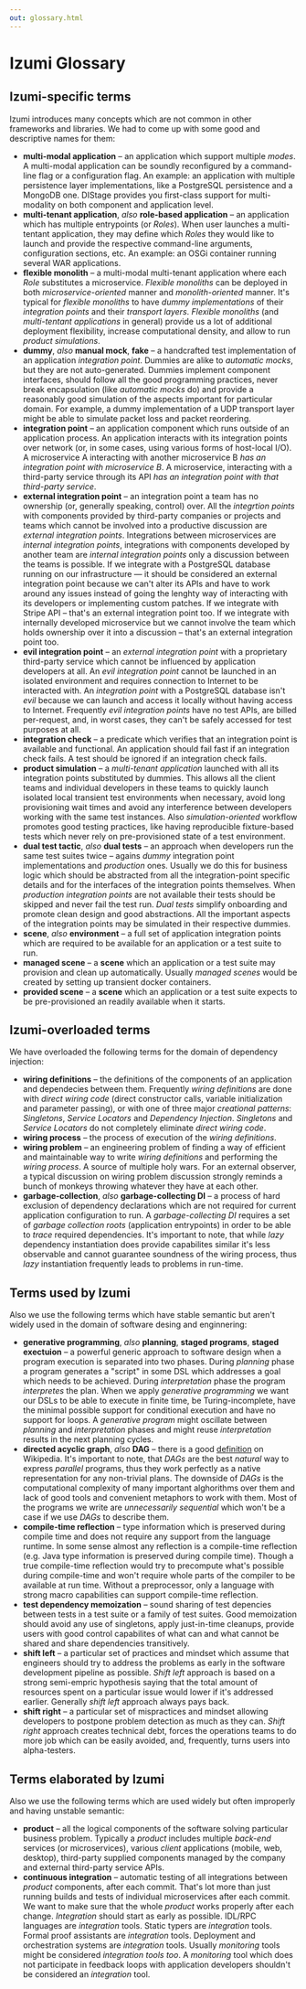 ```yaml
---
out: glossary.html
---
```


Izumi Glossary
==============

Izumi-specific terms
--------------------

Izumi introduces many concepts which are not common in other frameworks and libraries. We had to come up with some good and descriptive names for them:

* **multi-modal application** – an application which support multiple *modes*. A multi-modal application can be soundly reconfigured by a command-line flag or a configuration flag. An example: an application with multiple persistence layer implementations, like a PostgreSQL persistence and a MongoDB one. DIStage provides you first-class support for multi-modality on both component and application level.
* **multi-tenant application**, *also* **role-based application** – an application which has multiple entrypoints (or *Roles*). When user launches a multi-tentant application, they may define which *Roles* they would like to launch and provide the respective command-line arguments, configuration sections, etc. An example: an OSGi container running several WAR applications.
* **flexible monolith** – a multi-modal multi-tenant application where each *Role* substitutes a microservice. *Flexible monoliths* can be deployed in both *microservice-oriented* manner and *monolith-oriented* manner. It's typical for *flexible monoliths* to have *dummy implementations* of their *integration points* and their *transport layers*. *Flexible monoliths* (and *multi-tentant applications* in general) provide us a lot of additional deployment flexibility, increase computational density, and allow to run *product simulations*.
* **dummy**, *also* **manual mock**, **fake** – a handcrafted test implementation of an application *integration point*. Dummies are alike to *automatic mocks*, but they are not auto-generated. Dummies implement component interfaces, should follow all the good programming practices, never break encapsulation (like *automatic mocks* do) and provide a reasonably good simulation of the aspects important for particular domain. For example, a dummy implementation of a UDP transport layer might be able to simulate packet loss and packet reordering.
* **integration point** – an application component which runs outside of an application process. An application interacts with its integration points over network (or, in some cases, using various forms of host-local I/O). A microservice A interacting with another microservice B *has an integration point with microservice B*. A microservice, interacting with a third-party service through its API *has an integration point with that third-party service*.
* **external integration point** – an integration point a team has no ownership (or, generally speaking, control) over. All the *integrtion points* with components provided by third-party companies or projects and teams which cannot be involved into a productive discussion are *external integration points*. Integrations between microservices are *internal integration points*, integrations with components developed by another team are *internal integration points* only a discussion between the teams is possible. If we integrate with a PostgreSQL database running on our infrastructure — it should be considered an external integration point because we can't alter its APIs and have to work around any issues instead of going the lenghty way of interacting with its developers or implementing custom patches. If we integrate with Stripe API – that's an external integration point too. If we integrate with internally developed microservice but we cannot involve the team which holds ownership over it into a discussion – that's an external integration point too.
* **evil integration point** – an *external integration point* with a proprietary third-party service which cannot be influenced by application developers at all. An *evil integration point* cannot be launched in an isolated environment and requires connection to Internet to be interacted with. An *integration point* with a PostgreSQL database isn't *evil* because we can launch and access it locally without having access to Internet. Frequently *evil integration points* have no test APIs, are billed per-request, and, in worst cases, they can't be safely accessed for test purposes at all.
* **integration check** – a predicate which verifies that an integration point is available and functional. An application should fail fast if an integration check fails. A test should be ignored if an integration check fails.
* **product simulation** – a *multi-tenant application* launched with all its integration points substituted by dummies. This allows all the client teams and individual developers in these teams to quickly launch isolated local transient test environments when necessary, avoid long provisioning wait times and avoid any interference between developers working with the same test instances. Also *simulation-oriented* workflow promotes good testing practices, like having reproducible fixture-based tests which never rely on pre-provisioned state of a test environment.
* **dual test tactic**, *also* **dual tests** – an approach when developers run the same test suites twice – agains *dummy* integration point implementations and *production* ones. Usually we do this for business logic which should be abstracted from all the integration-point specific details and for the interfaces of the integration points themselves. When *production integration points* are not available their tests should be skipped and never fail the test run. *Dual tests* simplify onboarding and promote clean design and good abstractions. All the important aspects of the integration points may be simulated in their respective dummies.
* **scene**, *also* **environment**  – a full set of application integration points which are required to be available for an application or a test suite to run.
* **managed scene** – a **scene** which an application or a test suite may provision and clean up automatically. Usually *managed scenes* would be created by setting up transient docker containers.
* **provided scene** – a **scene** which an application or a test suite expects to be pre-provisioned an readily available when it starts.

Izumi-overloaded terms
----------------------

We have overloaded the following terms for the domain of dependency injection:

* **wiring definitions** – the definitions of the components of an application and dependecies between them. Frequently *wiring definitions* are done with *direct wiring code* (direct constructor calls, variable initialization and parameter passing), or with one of three major *creational patterns*: *Singletons*, *Service Locators* and *Dependency Injection*. *Singletons* and *Service Locators* do not completely eliminate *direct wiring code*.
* **wiring process** – the process of execution of the *wiring definitions*.
* **wiring problem** – an engineering problem of finding a way of efficient and maintainable way to write *wiring definitions* and performing the *wiring process*. A source of multiple holy wars. For an external observer, a typical discussion on wiring problem discussion strongly reminds a bunch of monkeys throwing whatever they have at each other.
* **garbage-collection**, *also* **garbage-collecting DI** – a process of hard exclusion of dependency declarations which are not required for current application configuration to run. A *garbage-collecting DI* requires a set of *garbage collection roots* (application entrypoints) in order to be able to *trace* required dependencies. It's important to note, that while *lazy* dependency instantiation does provide capabilites similar it's less observable and cannot guarantee soundness of the wiring process, thus *lazy* instantiation frequently leads to problems in run-time.

Terms used by Izumi
-------------------

Also we use the following terms which have stable semantic but aren't widely used in the domain of software desing and enginnering:

* **generative programming**, *also* **planning**, **staged programs**, **staged exectuion** – a powerful generic approach to software design when a program execution is separated into two phases. During *planning* phase a program generates a "script" in some DSL which addresses a goal which needs to be achieved. During *interpretation* phase the program *interpretes* the plan. When we apply *generative programming* we want our DSLs to be able to execute in finite time, be Turing-incomplete, have the minimal possible support for conditional execution and have no support for loops. A *generative program* might oscillate between *planning* and *interpretation* phases and might reuse *interpretation* results in the next planning cycles.
* **directed acyclic graph**, *also* **DAG** – there is a good [definition](https://en.wikipedia.org/wiki/Directed_acyclic_graph) on Wikipedia. It's important to note, that *DAGs* are the best *natural* way to express *parallel* programs, thus they work perfectly as a native representation for any non-trivial plans. The downside of *DAGs* is the computational complexity of many important alghorithms over them and lack of good tools and convenient metaphors to work with them. Most of the programs we write are *unnecessarily sequential* which won't be a case if we use *DAGs* to describe them.
* **compile-time reflection** – type information which is preserved during compile time and does not require any support from the language runtime. In some sense almost any reflection is a compile-time reflection (e.g. Java type information is preserved during compile time). Though a true compile-time reflection would try to precompute what's possible during compile-time and won't require whole parts of the compiler to be available at run time. Without a preprocessor, only a language with strong macro capabilities can support compile-time reflection.
* **test dependency memoization** – sound sharing of test depencies between tests in a test suite or a family of test suites. Good memoization should avoid any use of singletons, apply just-in-time cleanups, provide users with good control capabilites of what can and what cannot be shared and share dependencies transitively.
* **shift left** – a particular set of practices and mindset which assume that engineers should try to address the problems as early in the software development pipeline as possible. *Shift left* approach is based on a strong semi-empric hypothesis saying that the total amount of resources spent on a particular issue would lower if it's addressed earlier. Generally *shift left* approach always pays back.
* **shift right** – a particular set of mispractices and mindset allowing developers to postpone problem detection as much as they can. *Shift right* approach creates technical debt, forces the operations teams to do more job which can be easily avoided, and, frequently, turns users into alpha-testers.


Terms elaborated by Izumi
-------------------------

Also we use the following terms which are used widely but often improperly and having unstable semantic:

* **product** – all the logical components of the software solving particular business problem. Typically a *product* includes multiple *back-end* services (or microservices), various *client* applications (mobile, web, desktop), third-party supplied components managed by the company and external third-party service APIs.
* **continuous integration** – automatic testing of all integrations between *product* components, after each commit. That's lot more than just running builds and tests of individual microservices after each commit. We want to make sure that the whole *product* works properly after each change. *Integration* should start as early as possible. IDL/RPC languages are *integration* tools. Static typers are *integration* tools. Formal proof assistants are *integration* tools. Deployment and orchestration systems are *integration* tools. Usually *monitoring* tools might be considered *integration tools too*. A *monitoring* tool which does not participate in feedback loops with application developers shouldn't be considered an *integration* tool.


